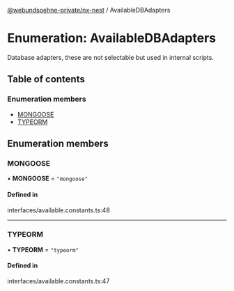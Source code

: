 [@webundsoehne-private/nx-nest](../README.md) / AvailableDBAdapters

# Enumeration: AvailableDBAdapters

Database adapters, these are not selectable but used in internal scripts.

## Table of contents

### Enumeration members

- [MONGOOSE](AvailableDBAdapters.md#mongoose)
- [TYPEORM](AvailableDBAdapters.md#typeorm)

## Enumeration members

### MONGOOSE

• **MONGOOSE** = `"mongoose"`

#### Defined in

interfaces/available.constants.ts:48

---

### TYPEORM

• **TYPEORM** = `"typeorm"`

#### Defined in

interfaces/available.constants.ts:47

